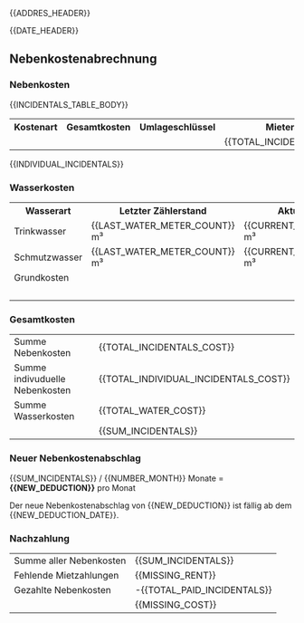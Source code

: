 {{ADDRES_HEADER}}

{{DATE_HEADER}}

## Nebenkostenabrechnung

### Nebenkosten

<table class="table">
  <tr>
    <th>Kostenart</th>
    <th>Gesamtkosten</th>
    <th>Umlageschlüssel</th>
    <th>Mieteranteil</th>
  </tr>
  {{INCIDENTALS_TABLE_BODY}}
  <tr>
    <td colspan="3"></td>
    <td>{{TOTAL_INCIDENTALS_COST}}</td>
</tr>
</table>

{{INDIVIDUAL_INCIDENTALS}}

### Wasserkosten

<table class="table">
  <tr>
    <th>Wasserart</th>
    <th>Letzter Zählerstand</th>
    <th>Aktueller Zählerstand</th>
    <th>Verbrauch</th>
    <th>Wasserpreis</th>
    <th>Gesamtkosten</th>
  </tr>
  <tr>
    <td>Trinkwasser</td>
    <td>{{LAST_WATER_METER_COUNT}} m³</td>
    <td>{{CURRENT_WATER_METER_COUNT}} m³</td>
    <td>{{WATER_USAGE}} m³</td>
    <td>{{WATER_USAGE_COST_PER_CUBIC_METER}} / m³</td>
    <td>{{WATER_USAGE_COST}}</td>
  </tr>
  <tr>
    <td>Schmutzwasser</td>
    <td>{{LAST_WATER_METER_COUNT}} m³</td>
    <td>{{CURRENT_WATER_METER_COUNT}} m³</td>
    <td>{{WATER_USAGE}} m³</td>
    <td>{{SEWAGE_COST_PER_CUBIC_METER}} / m³</td>
    <td>{{SEWAGE_COST}}</td>
  </tr>
  <tr>
    <td>Grundkosten</td>
    <td colspan="4"></td>
    <td>{{MONTHLY_WATER_DEDUCTION_COST}}</td>
  </tr>
  <tr>
    <td colspan="5"></td>
    <td>{{TOTAL_WATER_COST}}</td>
  </tr>
</table>

### Gesamtkosten

<table class="table">
  <tr>
    <td>Summe Nebenkosten</td>
    <td>{{TOTAL_INCIDENTALS_COST}}</td>
  </tr>
  <tr>
    <td>Summe indivuduelle Nebenkosten</td>
    <td>{{TOTAL_INDIVIDUAL_INCIDENTALS_COST}}</td>
  </tr>
  <tr>
    <td>Summe Wasserkosten</td>
    <td>{{TOTAL_WATER_COST}}</td>
  </tr>
  <tr>
    <td></td>
    <td>{{SUM_INCIDENTALS}}</td>
  </tr>
</table>

### Neuer Nebenkostenabschlag

{{SUM_INCIDENTALS}} / {{NUMBER_MONTH}} Monate = <b>{{NEW_DEDUCTION}}</b> pro Monat 

Der neue Nebenkostenabschlag von {{NEW_DEDUCTION}} ist fällig ab dem {{NEW_DEDUCTION_DATE}}.

### Nachzahlung

<table class="table">
  <tr>
    <td>Summe aller Nebenkosten</td>
    <td>{{SUM_INCIDENTALS}}</td>
  </tr>
  <tr>
    <td>Fehlende Mietzahlungen</td>
    <td>{{MISSING_RENT}}</td>
  </tr>
  <tr>
    <td>Gezahlte Nebenkosten</td>
    <td>-{{TOTAL_PAID_INCIDENTALS}}</td>
  </tr>
  <tr>
    <td></td>
    <td>{{MISSING_COST}}</td>
  </tr>
</table>